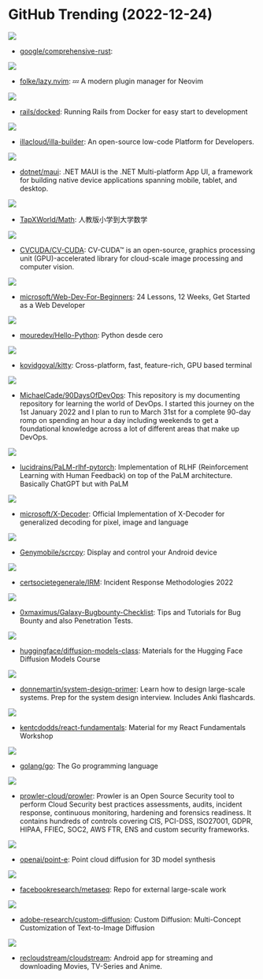 # GitHub Trending (2022-12-24)

![](https://img.shields.io/badge/Rust-New%20313-green?style=flat-square&logo=appveyor)
- [google/comprehensive-rust](https://github.com/google/comprehensive-rust): 

![](https://img.shields.io/badge/Lua-New%20107-green?style=flat-square&logo=appveyor)
- [folke/lazy.nvim](https://github.com/folke/lazy.nvim): 💤 A modern plugin manager for Neovim

![](https://img.shields.io/badge/Dockerfile-New%2068-green?style=flat-square&logo=appveyor)
- [rails/docked](https://github.com/rails/docked): Running Rails from Docker for easy start to development

![](https://img.shields.io/badge/TypeScript-New%20308-green?style=flat-square&logo=appveyor)
- [illacloud/illa-builder](https://github.com/illacloud/illa-builder): An open-source low-code Platform for Developers.

![](https://img.shields.io/badge/C%23-New%206-green?style=flat-square&logo=appveyor)
- [dotnet/maui](https://github.com/dotnet/maui): .NET MAUI is the .NET Multi-platform App UI, a framework for building native device applications spanning mobile, tablet, and desktop.

![](https://img.shields.io/badge/none-New%20142-green?style=flat-square&logo=appveyor)
- [TapXWorld/Math](https://github.com/TapXWorld/Math): 人教版小学到大学数学

![](https://img.shields.io/badge/C%2B%2B-New%20128-green?style=flat-square&logo=appveyor)
- [CVCUDA/CV-CUDA](https://github.com/CVCUDA/CV-CUDA): CV-CUDA™ is an open-source, graphics processing unit (GPU)-accelerated library for cloud-scale image processing and computer vision.

![](https://img.shields.io/badge/JavaScript-New%2088-green?style=flat-square&logo=appveyor)
- [microsoft/Web-Dev-For-Beginners](https://github.com/microsoft/Web-Dev-For-Beginners): 24 Lessons, 12 Weeks, Get Started as a Web Developer

![](https://img.shields.io/badge/Python-New%20211-green?style=flat-square&logo=appveyor)
- [mouredev/Hello-Python](https://github.com/mouredev/Hello-Python): Python desde cero

![](https://img.shields.io/badge/Python-New%2054-green?style=flat-square&logo=appveyor)
- [kovidgoyal/kitty](https://github.com/kovidgoyal/kitty): Cross-platform, fast, feature-rich, GPU based terminal

![](https://img.shields.io/badge/Shell-New%2089-green?style=flat-square&logo=appveyor)
- [MichaelCade/90DaysOfDevOps](https://github.com/MichaelCade/90DaysOfDevOps): This repository is my documenting repository for learning the world of DevOps. I started this journey on the 1st January 2022 and I plan to run to March 31st for a complete 90-day romp on spending an hour a day including weekends to get a foundational knowledge across a lot of different areas that make up DevOps.

![](https://img.shields.io/badge/Python-New%2055-green?style=flat-square&logo=appveyor)
- [lucidrains/PaLM-rlhf-pytorch](https://github.com/lucidrains/PaLM-rlhf-pytorch): Implementation of RLHF (Reinforcement Learning with Human Feedback) on top of the PaLM architecture. Basically ChatGPT but with PaLM

![](https://img.shields.io/badge/Python-New%2025-green?style=flat-square&logo=appveyor)
- [microsoft/X-Decoder](https://github.com/microsoft/X-Decoder): Official Implementation of X-Decoder for generalized decoding for pixel, image and language

![](https://img.shields.io/badge/C-New%2057-green?style=flat-square&logo=appveyor)
- [Genymobile/scrcpy](https://github.com/Genymobile/scrcpy): Display and control your Android device

![](https://img.shields.io/badge/none-New%2034-green?style=flat-square&logo=appveyor)
- [certsocietegenerale/IRM](https://github.com/certsocietegenerale/IRM): Incident Response Methodologies 2022

![](https://img.shields.io/badge/none-New%2055-green?style=flat-square&logo=appveyor)
- [0xmaximus/Galaxy-Bugbounty-Checklist](https://github.com/0xmaximus/Galaxy-Bugbounty-Checklist): Tips and Tutorials for Bug Bounty and also Penetration Tests.

![](https://img.shields.io/badge/Jupyter%20Notebook-New%2019-green?style=flat-square&logo=appveyor)
- [huggingface/diffusion-models-class](https://github.com/huggingface/diffusion-models-class): Materials for the Hugging Face Diffusion Models Course

![](https://img.shields.io/badge/Python-New%2061-green?style=flat-square&logo=appveyor)
- [donnemartin/system-design-primer](https://github.com/donnemartin/system-design-primer): Learn how to design large-scale systems. Prep for the system design interview. Includes Anki flashcards.

![](https://img.shields.io/badge/JavaScript-New%205-green?style=flat-square&logo=appveyor)
- [kentcdodds/react-fundamentals](https://github.com/kentcdodds/react-fundamentals): Material for my React Fundamentals Workshop

![](https://img.shields.io/badge/Go-New%2055-green?style=flat-square&logo=appveyor)
- [golang/go](https://github.com/golang/go): The Go programming language

![](https://img.shields.io/badge/Python-New%2085-green?style=flat-square&logo=appveyor)
- [prowler-cloud/prowler](https://github.com/prowler-cloud/prowler): Prowler is an Open Source Security tool to perform Cloud Security best practices assessments, audits, incident response, continuous monitoring, hardening and forensics readiness. It contains hundreds of controls covering CIS, PCI-DSS, ISO27001, GDPR, HIPAA, FFIEC, SOC2, AWS FTR, ENS and custom security frameworks.

![](https://img.shields.io/badge/Python-New%20303-green?style=flat-square&logo=appveyor)
- [openai/point-e](https://github.com/openai/point-e): Point cloud diffusion for 3D model synthesis

![](https://img.shields.io/badge/Python-New%2093-green?style=flat-square&logo=appveyor)
- [facebookresearch/metaseq](https://github.com/facebookresearch/metaseq): Repo for external large-scale work

![](https://img.shields.io/badge/Python-New%20100-green?style=flat-square&logo=appveyor)
- [adobe-research/custom-diffusion](https://github.com/adobe-research/custom-diffusion): Custom Diffusion: Multi-Concept Customization of Text-to-Image Diffusion

![](https://img.shields.io/badge/Kotlin-New%2013-green?style=flat-square&logo=appveyor)
- [recloudstream/cloudstream](https://github.com/recloudstream/cloudstream): Android app for streaming and downloading Movies, TV-Series and Anime.


